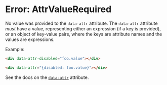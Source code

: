 # Error: AttrValueRequired

No value was provided to the `data-attr` attribute. The `data-attr` attribute _must_ have a value, representing either an expression (if a key is provided), or an object of key-value pairs, where the keys are attribute names and the values are expressions.

Example:

```html
<div data-attr-disabled="foo.value"></div>

<div data-attr="{disabled: foo.value}"></div>
```

See the docs on the [`data-attr`](/reference/attribute_plugins#data-attr) attribute.